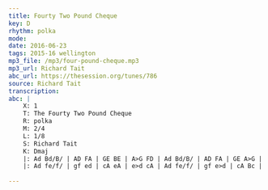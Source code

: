 ```yaml
---
title: Fourty Two Pound Cheque
key: D
rhythm: polka
mode: 
date: 2016-06-23
tags: 2015-16 wellington
mp3_file: /mp3/four-pound-cheque.mp3
mp3_url: Richard Tait 
abc_url: https://thesession.org/tunes/786
source: Richard Tait
transcription:
abc: |
    X: 1
    T: The Fourty Two Pound Cheque
    R: polka
    M: 2/4
    L: 1/8
    S: Richard Tait
    K: Dmaj
    |: Ad Bd/B/ | AD FA | GE BE | A>G FD | Ad Bd/B/ | AD FA | GE A>G | FD D2 :|
    |: Ad fe/f/ | gf ed | cA eA | e>d cA | Ad fe/f/ | gf e>d | cA Bc | d2 d2:|
    
---
```



